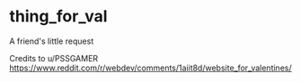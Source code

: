 # thing_for_val
A friend's little request

Credits to u/PSSGAMER
https://www.reddit.com/r/webdev/comments/1aiit8d/website_for_valentines/
